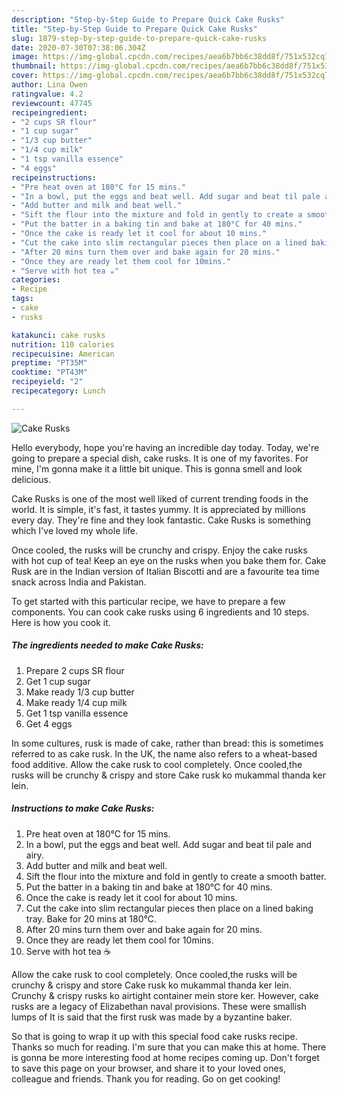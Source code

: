 ```yaml
---
description: "Step-by-Step Guide to Prepare Quick Cake Rusks"
title: "Step-by-Step Guide to Prepare Quick Cake Rusks"
slug: 1879-step-by-step-guide-to-prepare-quick-cake-rusks
date: 2020-07-30T07:38:06.304Z
image: https://img-global.cpcdn.com/recipes/aea6b7bb6c38dd8f/751x532cq70/cake-rusks-recipe-main-photo.jpg
thumbnail: https://img-global.cpcdn.com/recipes/aea6b7bb6c38dd8f/751x532cq70/cake-rusks-recipe-main-photo.jpg
cover: https://img-global.cpcdn.com/recipes/aea6b7bb6c38dd8f/751x532cq70/cake-rusks-recipe-main-photo.jpg
author: Lina Owen
ratingvalue: 4.2
reviewcount: 47745
recipeingredient:
- "2 cups SR flour"
- "1 cup sugar"
- "1/3 cup butter"
- "1/4 cup milk"
- "1 tsp vanilla essence"
- "4 eggs"
recipeinstructions:
- "Pre heat oven at 180°C for 15 mins."
- "In a bowl, put the eggs and beat well. Add sugar and beat til pale and airy."
- "Add butter and milk and beat well."
- "Sift the flour into the mixture and fold in gently to create a smooth batter."
- "Put the batter in a baking tin and bake at 180°C for 40 mins."
- "Once the cake is ready let it cool for about 10 mins."
- "Cut the cake into slim rectangular pieces then place on a lined baking tray. Bake for 20 mins at 180°C."
- "After 20 mins turn them over and bake again for 20 mins."
- "Once they are ready let them cool for 10mins."
- "Serve with hot tea ☕"
categories:
- Recipe
tags:
- cake
- rusks

katakunci: cake rusks 
nutrition: 110 calories
recipecuisine: American
preptime: "PT35M"
cooktime: "PT43M"
recipeyield: "2"
recipecategory: Lunch

---
```



![Cake Rusks](https://img-global.cpcdn.com/recipes/aea6b7bb6c38dd8f/751x532cq70/cake-rusks-recipe-main-photo.jpg)

Hello everybody, hope you're having an incredible day today. Today, we're going to prepare a special dish, cake rusks. It is one of my favorites. For mine, I'm gonna make it a little bit unique. This is gonna smell and look delicious.

Cake Rusks is one of the most well liked of current trending foods in the world. It is simple, it's fast, it tastes yummy. It is appreciated by millions every day. They're fine and they look fantastic. Cake Rusks is something which I've loved my whole life.

Once cooled, the rusks will be crunchy and crispy. Enjoy the cake rusks with hot cup of tea! Keep an eye on the rusks when you bake them for. Cake Rusk are in the Indian version of Italian Biscotti and are a favourite tea time snack across India and Pakistan.


To get started with this particular recipe, we have to prepare a few components. You can cook cake rusks using 6 ingredients and 10 steps. Here is how you cook it.

<!--inarticleads1-->

##### The ingredients needed to make Cake Rusks:

1. Prepare 2 cups SR flour
1. Get 1 cup sugar
1. Make ready 1/3 cup butter
1. Make ready 1/4 cup milk
1. Get 1 tsp vanilla essence
1. Get 4 eggs


In some cultures, rusk is made of cake, rather than bread: this is sometimes referred to as cake rusk. In the UK, the name also refers to a wheat-based food additive. Allow the cake rusk to cool completely. Once cooled,the rusks will be crunchy &amp; crispy and store Cake rusk ko mukammal thanda ker lein. 

<!--inarticleads2-->

##### Instructions to make Cake Rusks:

1. Pre heat oven at 180°C for 15 mins.
1. In a bowl, put the eggs and beat well. Add sugar and beat til pale and airy.
1. Add butter and milk and beat well.
1. Sift the flour into the mixture and fold in gently to create a smooth batter.
1. Put the batter in a baking tin and bake at 180°C for 40 mins.
1. Once the cake is ready let it cool for about 10 mins.
1. Cut the cake into slim rectangular pieces then place on a lined baking tray. Bake for 20 mins at 180°C.
1. After 20 mins turn them over and bake again for 20 mins.
1. Once they are ready let them cool for 10mins.
1. Serve with hot tea ☕


Allow the cake rusk to cool completely. Once cooled,the rusks will be crunchy &amp; crispy and store Cake rusk ko mukammal thanda ker lein. Crunchy &amp; crispy rusks ko airtight container mein store ker. However, cake rusks are a legacy of Elizabethan naval provisions. These were smallish lumps of It is said that the first rusk was made by a byzantine baker. 

So that is going to wrap it up with this special food cake rusks recipe. Thanks so much for reading. I'm sure that you can make this at home. There is gonna be more interesting food at home recipes coming up. Don't forget to save this page on your browser, and share it to your loved ones, colleague and friends. Thank you for reading. Go on get cooking!
